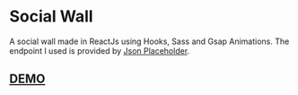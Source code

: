# Social Wall

A social wall made in ReactJs using Hooks, Sass and Gsap Animations.
The endpoint I used is provided by [Json Placeholder](https://jsonplaceholder.typicode.com/photos).

## [DEMO](https://simonlittlefly.github.io/social-wall/)
